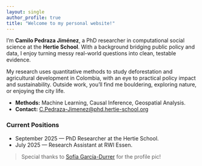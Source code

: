 ```yaml
---
layout: single
author_profile: true
title: "Welcome to my personal website!"
---
```


I’m **Camilo Pedraza Jiménez**, a PhD researcher in computational social science at the **Hertie School**. With a background bridging public policy and data, I enjoy turning messy real-world questions into clean, testable evidence.

My research uses quantitative methods to study deforestation and agricultural development in Colombia, with an eye to practical policy impact and sustainability. Outside work, you’ll find me bouldering, exploring nature, or enjoying the city life.

- **Methods:** Machine Learning, Causal Inference, Geospatial Analysis.
- **Contact:** C.Pedraza-Jimenez@phd.hertie-school.org

### Current Positions
- September 2025 — PhD Researcher at the Hertie School.
- July 2025 — Research Assistant at RWI Essen.

> Special thanks to [Sofía García-Durrer](https://www.linkedin.com/in/sofia-garcia-durrer/) for the profile pic!
